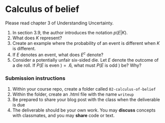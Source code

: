 Calculus of belief
========

Please read chapter 3 of Understanding Uncertainty.

1. In section 3.9, the author introduces the notation $p(E|K)$. 
  1. What does $K$ represent?  
  1. Create an example where the probability of an event is different when $K$ is different.
1. If $E$ denotes an event, what does $E^c$ denote?
1. Consider a potentially unfair six-sided die.  Let $E$ denote the outcome of a die roll.  If $P(E$ is even $) = .6$, what must $P(E$ is odd $)$ be?  Why?

### Submission instructions

1.  Within your course repo, create a folder called `02-calculus-of-belief`
1.  Within the folder, create an .html file with the name `writeup`
1.  Be prepared to share your blog post with the class when the deliverable is due
1.  The deliverable should be your own work.  You may **discuss**
    concepts with classmates, and you may **share** code or text.